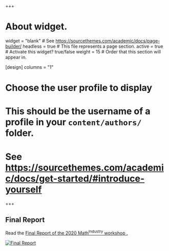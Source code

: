 +++
# About widget.
widget = "blank"  # See https://sourcethemes.com/academic/docs/page-builder/
headless = true  # This file represents a page section.
active = true  # Activate this widget? true/false
weight = 15  # Order that this section will appear in.

[design]
  columns = "1"

# Choose the user profile to display
# This should be the username of a profile in your `content/authors/` folder.
# See https://sourcethemes.com/academic/docs/get-started/#introduce-yourself
+++
## Final Report
<div class="row">
<div class="col-md-6">
<p>Read the <a target="_blank" href="./final-report/M2PI-FinalReport.pdf">Final Report of the 2020 Math<sup>Industry</sup> workshop <i class="fas
fa-file-pdf" aria-hidden="true"></i>.</p>
</div>
<div class="col-md-6">
<a target="_blank" href="./final-report/M2PI-FinalReport.pdf"><img
src="./final-report/M2PI-FinalReport-CoverPage.png" class="rounded mx-auto d-block" alt="Final Report"  /></a>
</div>

